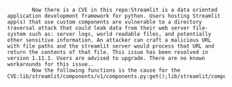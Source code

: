 
            Now there is a CVE in this repo:Streamlit is a data oriented application development framework for python. Users hosting Streamlit app(s) that use custom components are vulnerable to a directory traversal attack that could leak data from their web server file-system such as: server logs, world readable files, and potentially other sensitive information. An attacker can craft a malicious URL with file paths and the streamlit server would process that URL and return the contents of that file. This issue has been resolved in version 1.11.1. Users are advised to upgrade. There are no known workarounds for this issue..
            Now the following functions is the cause for the CVE:lib/streamlit/components/v1/components.py:get();lib/streamlit/components/v1/components.py:get();lib/tests/streamlit/components_test.py:test_outside_component_root_request();lib/tests/streamlit/components_test.py:test_relative_outside_component_root_request();lib/tests/streamlit/components_test.py:test_symlink_outside_component_root_request();
            
